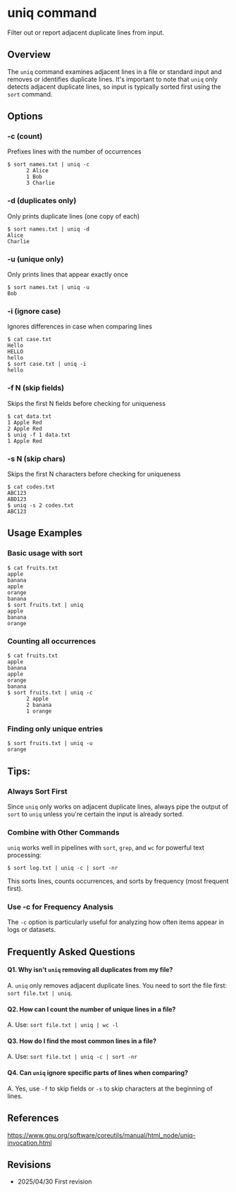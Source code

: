 # uniq command

Filter out or report adjacent duplicate lines from input.

## Overview

The `uniq` command examines adjacent lines in a file or standard input and removes or identifies duplicate lines. It's important to note that `uniq` only detects adjacent duplicate lines, so input is typically sorted first using the `sort` command.

## Options

### **-c (count)**

Prefixes lines with the number of occurrences

```console
$ sort names.txt | uniq -c
      2 Alice
      1 Bob
      3 Charlie
```

### **-d (duplicates only)**

Only prints duplicate lines (one copy of each)

```console
$ sort names.txt | uniq -d
Alice
Charlie
```

### **-u (unique only)**

Only prints lines that appear exactly once

```console
$ sort names.txt | uniq -u
Bob
```

### **-i (ignore case)**

Ignores differences in case when comparing lines

```console
$ cat case.txt
Hello
HELLO
hello
$ sort case.txt | uniq -i
hello
```

### **-f N (skip fields)**

Skips the first N fields before checking for uniqueness

```console
$ cat data.txt
1 Apple Red
2 Apple Red
$ uniq -f 1 data.txt
1 Apple Red
```

### **-s N (skip chars)**

Skips the first N characters before checking for uniqueness

```console
$ cat codes.txt
ABC123
ABD123
$ uniq -s 2 codes.txt
ABC123
```

## Usage Examples

### Basic usage with sort

```console
$ cat fruits.txt
apple
banana
apple
orange
banana
$ sort fruits.txt | uniq
apple
banana
orange
```

### Counting all occurrences

```console
$ cat fruits.txt
apple
banana
apple
orange
banana
$ sort fruits.txt | uniq -c
      2 apple
      2 banana
      1 orange
```

### Finding only unique entries

```console
$ sort fruits.txt | uniq -u
orange
```

## Tips:

### Always Sort First

Since `uniq` only works on adjacent duplicate lines, always pipe the output of `sort` to `uniq` unless you're certain the input is already sorted.

### Combine with Other Commands

`uniq` works well in pipelines with `sort`, `grep`, and `wc` for powerful text processing:

```console
$ sort log.txt | uniq -c | sort -nr
```
This sorts lines, counts occurrences, and sorts by frequency (most frequent first).

### Use -c for Frequency Analysis

The `-c` option is particularly useful for analyzing how often items appear in logs or datasets.

## Frequently Asked Questions

#### Q1. Why isn't `uniq` removing all duplicates from my file?
A. `uniq` only removes adjacent duplicate lines. You need to sort the file first: `sort file.txt | uniq`.

#### Q2. How can I count the number of unique lines in a file?
A. Use: `sort file.txt | uniq | wc -l`

#### Q3. How do I find the most common lines in a file?
A. Use: `sort file.txt | uniq -c | sort -nr`

#### Q4. Can `uniq` ignore specific parts of lines when comparing?
A. Yes, use `-f` to skip fields or `-s` to skip characters at the beginning of lines.

## References

https://www.gnu.org/software/coreutils/manual/html_node/uniq-invocation.html

## Revisions

- 2025/04/30 First revision